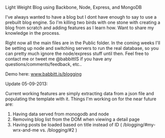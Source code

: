 Light Weight Blog using Backbone, Node, Express, and MongoDB

I've always wanted to have a blog but I dont have enough to say to use a prebuilt blog engine. So I'm killing two birds with one stone with creating a blog from scratch and adding features as I learn how. Want to share my knowledge in the process.

Right now all the main files are in the Public folder. In the coming weeks I'll be setting up node and switching servers to run the real database, so you can pretty much ignore the node/express stuff until then.  Feel free to contact me or tweet me @babbittIS if you have any questions/comments/feedback, etc..  

Demo here: www.babbitt.is/blogging

Update 05-09-2013:

Current working features are simply extracting data from a json file and populating the template with it. Things I'm working on for the near future are:

1. Having data served from monogodb and node
2. Removing blog list from the DOM when viewing a detail page
3. Having posts be loaded based on title instead of ID ( /blogging/#my-wrx-and-me vs. /blogging/#2 )